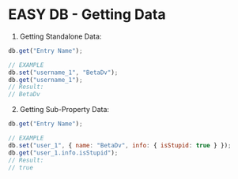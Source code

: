 # EASY DB - Getting Data

1. Getting Standalone Data:
```js
db.get("Entry Name");

// EXAMPLE
db.set("username_1", "BetaDv");
db.get("username_1");
// Result:
// BetaDv
```
2. Getting Sub-Property Data:
```js
db.get("Entry Name");

// EXAMPLE
db.set("user_1", { name: "BetaDv", info: { isStupid: true } });
db.get("user_1.info.isStupid");
// Result:
// true
```
